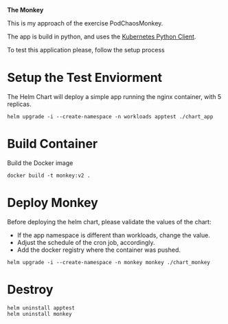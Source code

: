 
**The Monkey**

This is my approach of the exercise PodChaosMonkey.

The app is build in python, and uses the [Kubernetes Python Client](https://github.com/kubernetes-client/python).

To test this application please, follow the setup process

# Setup the Test Enviorment

The Helm Chart will deploy a simple app running the nginx container, with 5 replicas.

```
helm upgrade -i --create-namespace -n workloads apptest ./chart_app
```


# Build Container

Build the Docker image

```
docker build -t monkey:v2 .
```


# Deploy Monkey

Before deploying the helm chart, please validate the values of the chart:
* If the app namespace is different than workloads, change the value.
* Adjust the schedule of the cron job, accordingly.
* Add the docker registry where the container was pushed.

```
helm upgrade -i --create-namespace -n monkey monkey ./chart_monkey
```


# Destroy 

```
helm uninstall apptest
helm uninstall monkey
```

